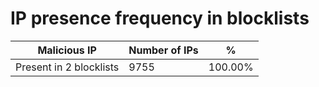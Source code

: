 # IP presence frequency in blocklists
| Malicious IP | Number of IPs | % |
|----|----|----|
| Present in 2 blocklists | 9755 | 100.00% |
